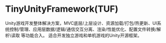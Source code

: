 # TinyUnityFramework(TUF)
Unity游戏开发整体解决方案，MVC底层/上层设计、资源加载/打包/热更新、UI系统控制/管理、应用层数据/逻辑/通信交互分离、渲染/性能优化、配置文件转换/解析\读取 等功能合入。
适合开发独立游戏和单机游戏的Unity开源框架。

